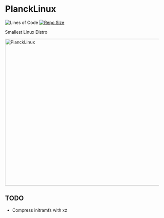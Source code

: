 # PlanckLinux

![Lines of Code](https://tokei.rs/b1/github/The-cheeseDOS-Project/cheeseDOS?style=for-the-badge)
[![Repo Size](https://img.shields.io/github/repo-size/The-cheeseDOS-Project/cheeseDOS?style=for-the-badge)](https://github.com/The-cheeseDOS-Project/cheeseDOS)

Smallest Linux Distro

<img width="720" height="480" alt="PlanckLinux" src="https://github.com/user-attachments/assets/08a6c634-12e0-4f1a-ae25-0be185da7d0e" />

## TODO
- Compress initramfs with xz
